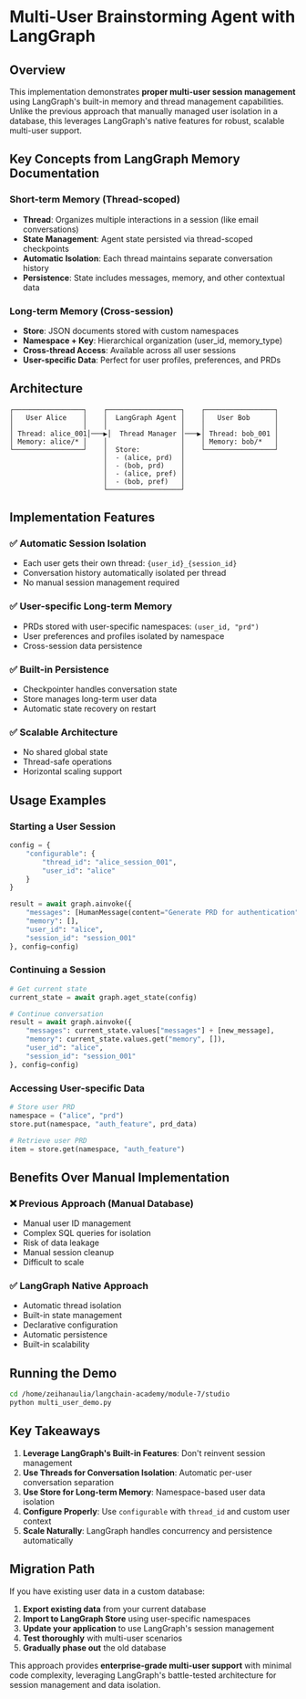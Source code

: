 # Multi-User Brainstorming Agent with LangGraph

## Overview

This implementation demonstrates **proper multi-user session management** using LangGraph's built-in memory and thread management capabilities. Unlike the previous approach that manually managed user isolation in a database, this leverages LangGraph's native features for robust, scalable multi-user support.

## Key Concepts from LangGraph Memory Documentation

### Short-term Memory (Thread-scoped)
- **Thread**: Organizes multiple interactions in a session (like email conversations)
- **State Management**: Agent state persisted via thread-scoped checkpoints
- **Automatic Isolation**: Each thread maintains separate conversation history
- **Persistence**: State includes messages, memory, and other contextual data

### Long-term Memory (Cross-session)
- **Store**: JSON documents stored with custom namespaces
- **Namespace + Key**: Hierarchical organization (user_id, memory_type)
- **Cross-thread Access**: Available across all user sessions
- **User-specific Data**: Perfect for user profiles, preferences, and PRDs

## Architecture

```
┌─────────────────┐    ┌──────────────────┐    ┌─────────────────┐
│   User Alice    │    │  LangGraph Agent │    │   User Bob      │
│                 │    │                  │    │                 │
│ Thread: alice_001│───▶│  Thread Manager │───▶│ Thread: bob_001 │
│ Memory: alice/* │    │                  │    │ Memory: bob/*   │
└─────────────────┘    │  Store:          │    └─────────────────┘
                       │  - (alice, prd)  │
                       │  - (bob, prd)    │
                       │  - (alice, pref) │
                       │  - (bob, pref)   │
                       └──────────────────┘
```

## Implementation Features

### ✅ Automatic Session Isolation
- Each user gets their own thread: `{user_id}_{session_id}`
- Conversation history automatically isolated per thread
- No manual session management required

### ✅ User-specific Long-term Memory
- PRDs stored with user-specific namespaces: `(user_id, "prd")`
- User preferences and profiles isolated by namespace
- Cross-session data persistence

### ✅ Built-in Persistence
- Checkpointer handles conversation state
- Store manages long-term user data
- Automatic state recovery on restart

### ✅ Scalable Architecture
- No shared global state
- Thread-safe operations
- Horizontal scaling support

## Usage Examples

### Starting a User Session
```python
config = {
    "configurable": {
        "thread_id": "alice_session_001",
        "user_id": "alice"
    }
}

result = await graph.ainvoke({
    "messages": [HumanMessage(content="Generate PRD for authentication")],
    "memory": [],
    "user_id": "alice",
    "session_id": "session_001"
}, config=config)
```

### Continuing a Session
```python
# Get current state
current_state = await graph.aget_state(config)

# Continue conversation
result = await graph.ainvoke({
    "messages": current_state.values["messages"] + [new_message],
    "memory": current_state.values.get("memory", []),
    "user_id": "alice",
    "session_id": "session_001"
}, config=config)
```

### Accessing User-specific Data
```python
# Store user PRD
namespace = ("alice", "prd")
store.put(namespace, "auth_feature", prd_data)

# Retrieve user PRD
item = store.get(namespace, "auth_feature")
```

## Benefits Over Manual Implementation

### ❌ Previous Approach (Manual Database)
- Manual user ID management
- Complex SQL queries for isolation
- Risk of data leakage
- Manual session cleanup
- Difficult to scale

### ✅ LangGraph Native Approach
- Automatic thread isolation
- Built-in state management
- Declarative configuration
- Automatic persistence
- Built-in scalability

## Running the Demo

```bash
cd /home/zeihanaulia/langchain-academy/module-7/studio
python multi_user_demo.py
```

## Key Takeaways

1. **Leverage LangGraph's Built-in Features**: Don't reinvent session management
2. **Use Threads for Conversation Isolation**: Automatic per-user conversation separation
3. **Use Store for Long-term Memory**: Namespace-based user data isolation
4. **Configure Properly**: Use `configurable` with `thread_id` and custom user context
5. **Scale Naturally**: LangGraph handles concurrency and persistence automatically

## Migration Path

If you have existing user data in a custom database:

1. **Export existing data** from your current database
2. **Import to LangGraph Store** using user-specific namespaces
3. **Update your application** to use LangGraph's session management
4. **Test thoroughly** with multi-user scenarios
5. **Gradually phase out** the old database

This approach provides **enterprise-grade multi-user support** with minimal code complexity, leveraging LangGraph's battle-tested architecture for session management and data isolation.
